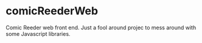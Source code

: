 comicReederWeb
==============

Comic Reeder web front end.  Just a fool around projec to mess around with some Javascript libraries.
